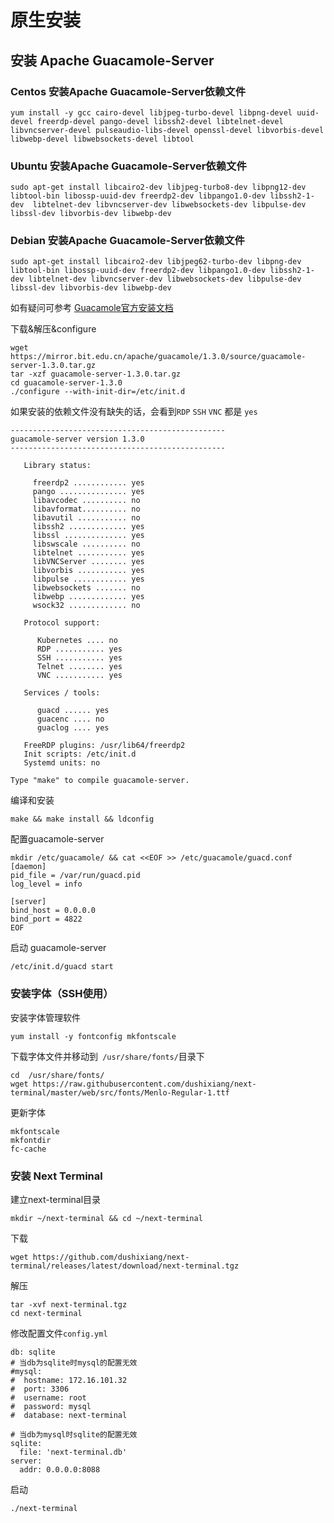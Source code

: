 # 原生安装

## 安装 Apache Guacamole-Server

### Centos 安装Apache Guacamole-Server依赖文件

```shell
yum install -y gcc cairo-devel libjpeg-turbo-devel libpng-devel uuid-devel freerdp-devel pango-devel libssh2-devel libtelnet-devel libvncserver-devel pulseaudio-libs-devel openssl-devel libvorbis-devel libwebp-devel libwebsockets-devel libtool
```

### Ubuntu 安装Apache Guacamole-Server依赖文件
```shell
sudo apt-get install libcairo2-dev libjpeg-turbo8-dev libpng12-dev libtool-bin libossp-uuid-dev freerdp2-dev libpango1.0-dev libssh2-1-dev 	libtelnet-dev libvncserver-dev libwebsockets-dev libpulse-dev libssl-dev libvorbis-dev libwebp-dev
```

### Debian 安装Apache Guacamole-Server依赖文件
```shell
sudo apt-get install libcairo2-dev libjpeg62-turbo-dev libpng-dev libtool-bin libossp-uuid-dev freerdp2-dev libpango1.0-dev libssh2-1-dev libtelnet-dev libvncserver-dev libwebsockets-dev libpulse-dev libssl-dev libvorbis-dev libwebp-dev
```

如有疑问可参考 [Guacamole官方安装文档](!https://guacamole.apache.org/doc/gug/installing-guacamole.html)

下载&解压&configure
```shell
wget https://mirror.bit.edu.cn/apache/guacamole/1.3.0/source/guacamole-server-1.3.0.tar.gz
tar -xzf guacamole-server-1.3.0.tar.gz
cd guacamole-server-1.3.0
./configure --with-init-dir=/etc/init.d
```

如果安装的依赖文件没有缺失的话，会看到`RDP` `SSH` `VNC` 都是 `yes`

```shell
------------------------------------------------
guacamole-server version 1.3.0
------------------------------------------------

   Library status:

     freerdp2 ............ yes
     pango ............... yes
     libavcodec .......... no
     libavformat.......... no
     libavutil ........... no
     libssh2 ............. yes
     libssl .............. yes
     libswscale .......... no
     libtelnet ........... yes
     libVNCServer ........ yes
     libvorbis ........... yes
     libpulse ............ yes
     libwebsockets ....... no
     libwebp ............. yes
     wsock32 ............. no

   Protocol support:

      Kubernetes .... no
      RDP ........... yes
      SSH ........... yes
      Telnet ........ yes
      VNC ........... yes

   Services / tools:

      guacd ...... yes
      guacenc .... no
      guaclog .... yes

   FreeRDP plugins: /usr/lib64/freerdp2
   Init scripts: /etc/init.d
   Systemd units: no

Type "make" to compile guacamole-server.

```

编译和安装

```shell
make && make install && ldconfig
```

配置guacamole-server
```shell
mkdir /etc/guacamole/ && cat <<EOF >> /etc/guacamole/guacd.conf
[daemon]
pid_file = /var/run/guacd.pid
log_level = info

[server]
bind_host = 0.0.0.0
bind_port = 4822
EOF
```

启动 guacamole-server
```shell
/etc/init.d/guacd start
```

### 安装字体（SSH使用）

安装字体管理软件
```shell
yum install -y fontconfig mkfontscale
```

下载字体文件并移动到` /usr/share/fonts/`目录下
```shell
cd  /usr/share/fonts/
wget https://raw.githubusercontent.com/dushixiang/next-terminal/master/web/src/fonts/Menlo-Regular-1.ttf
```

更新字体
```shell
mkfontscale
mkfontdir
fc-cache
```
### 安装 Next Terminal
建立next-terminal目录
```shell
mkdir ~/next-terminal && cd ~/next-terminal
```

下载
```shell
wget https://github.com/dushixiang/next-terminal/releases/latest/download/next-terminal.tgz
```

解压
```shell
tar -xvf next-terminal.tgz
cd next-terminal
```

修改配置文件`config.yml`
```shell
db: sqlite
# 当db为sqlite时mysql的配置无效
#mysql:
#  hostname: 172.16.101.32
#  port: 3306
#  username: root
#  password: mysql
#  database: next-terminal

# 当db为mysql时sqlite的配置无效
sqlite:
  file: 'next-terminal.db'
server:
  addr: 0.0.0.0:8088
```

启动
```shell
./next-terminal
```
